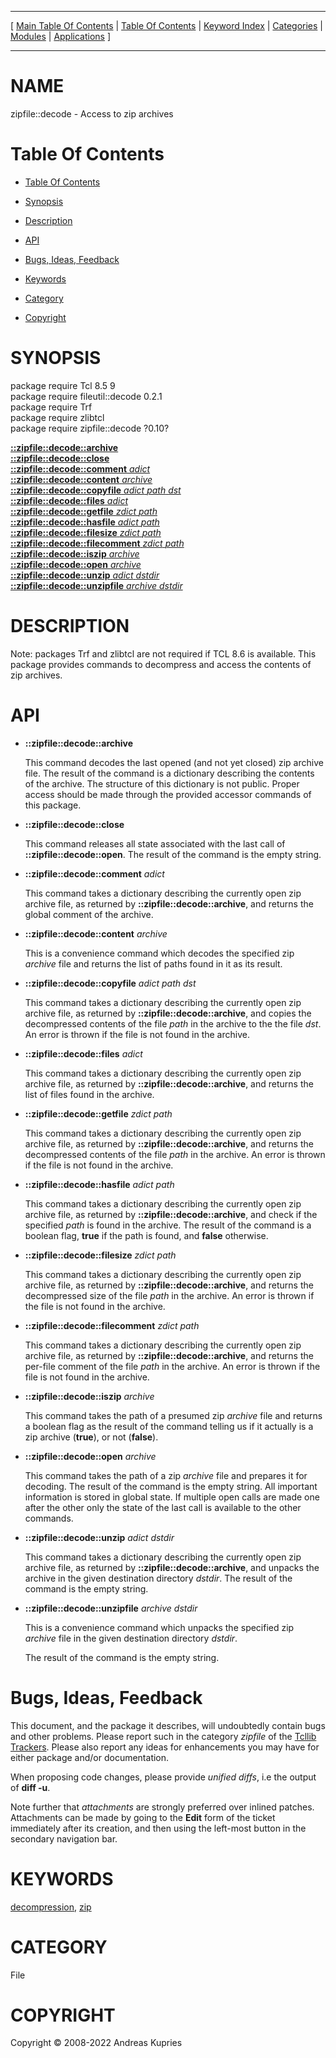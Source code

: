 
[//000000001]: # (zipfile::decode \- Zip archive handling)
[//000000002]: # (Generated from file 'decode\.man' by tcllib/doctools with format 'markdown')
[//000000003]: # (Copyright &copy; 2008\-2022 Andreas Kupries)
[//000000004]: # (zipfile::decode\(n\) 0\.10 tcllib "Zip archive handling")

<hr> [ <a href="../../../../toc.md">Main Table Of Contents</a> &#124; <a
href="../../../toc.md">Table Of Contents</a> &#124; <a
href="../../../../index.md">Keyword Index</a> &#124; <a
href="../../../../toc0.md">Categories</a> &#124; <a
href="../../../../toc1.md">Modules</a> &#124; <a
href="../../../../toc2.md">Applications</a> ] <hr>

# NAME

zipfile::decode \- Access to zip archives

# <a name='toc'></a>Table Of Contents

  - [Table Of Contents](#toc)

  - [Synopsis](#synopsis)

  - [Description](#section1)

  - [API](#section2)

  - [Bugs, Ideas, Feedback](#section3)

  - [Keywords](#keywords)

  - [Category](#category)

  - [Copyright](#copyright)

# <a name='synopsis'></a>SYNOPSIS

package require Tcl 8\.5 9  
package require fileutil::decode 0\.2\.1  
package require Trf  
package require zlibtcl  
package require zipfile::decode ?0\.10?  

[__::zipfile::decode::archive__](#1)  
[__::zipfile::decode::close__](#2)  
[__::zipfile::decode::comment__ *adict*](#3)  
[__::zipfile::decode::content__ *archive*](#4)  
[__::zipfile::decode::copyfile__ *adict* *path* *dst*](#5)  
[__::zipfile::decode::files__ *adict*](#6)  
[__::zipfile::decode::getfile__ *zdict* *path*](#7)  
[__::zipfile::decode::hasfile__ *adict* *path*](#8)  
[__::zipfile::decode::filesize__ *zdict* *path*](#9)  
[__::zipfile::decode::filecomment__ *zdict* *path*](#10)  
[__::zipfile::decode::iszip__ *archive*](#11)  
[__::zipfile::decode::open__ *archive*](#12)  
[__::zipfile::decode::unzip__ *adict* *dstdir*](#13)  
[__::zipfile::decode::unzipfile__ *archive* *dstdir*](#14)  

# <a name='description'></a>DESCRIPTION

Note: packages Trf and zlibtcl are not required if TCL 8\.6 is available\. This
package provides commands to decompress and access the contents of zip archives\.

# <a name='section2'></a>API

  - <a name='1'></a>__::zipfile::decode::archive__

    This command decodes the last opened \(and not yet closed\) zip archive file\.
    The result of the command is a dictionary describing the contents of the
    archive\. The structure of this dictionary is not public\. Proper access
    should be made through the provided accessor commands of this package\.

  - <a name='2'></a>__::zipfile::decode::close__

    This command releases all state associated with the last call of
    __::zipfile::decode::open__\. The result of the command is the empty
    string\.

  - <a name='3'></a>__::zipfile::decode::comment__ *adict*

    This command takes a dictionary describing the currently open zip archive
    file, as returned by __::zipfile::decode::archive__, and returns the
    global comment of the archive\.

  - <a name='4'></a>__::zipfile::decode::content__ *archive*

    This is a convenience command which decodes the specified zip *archive*
    file and returns the list of paths found in it as its result\.

  - <a name='5'></a>__::zipfile::decode::copyfile__ *adict* *path* *dst*

    This command takes a dictionary describing the currently open zip archive
    file, as returned by __::zipfile::decode::archive__, and copies the
    decompressed contents of the file *path* in the archive to the the file
    *dst*\. An error is thrown if the file is not found in the archive\.

  - <a name='6'></a>__::zipfile::decode::files__ *adict*

    This command takes a dictionary describing the currently open zip archive
    file, as returned by __::zipfile::decode::archive__, and returns the
    list of files found in the archive\.

  - <a name='7'></a>__::zipfile::decode::getfile__ *zdict* *path*

    This command takes a dictionary describing the currently open zip archive
    file, as returned by __::zipfile::decode::archive__, and returns the
    decompressed contents of the file *path* in the archive\. An error is
    thrown if the file is not found in the archive\.

  - <a name='8'></a>__::zipfile::decode::hasfile__ *adict* *path*

    This command takes a dictionary describing the currently open zip archive
    file, as returned by __::zipfile::decode::archive__, and check if the
    specified *path* is found in the archive\. The result of the command is a
    boolean flag, __true__ if the path is found, and __false__
    otherwise\.

  - <a name='9'></a>__::zipfile::decode::filesize__ *zdict* *path*

    This command takes a dictionary describing the currently open zip archive
    file, as returned by __::zipfile::decode::archive__, and returns the
    decompressed size of the file *path* in the archive\. An error is thrown if
    the file is not found in the archive\.

  - <a name='10'></a>__::zipfile::decode::filecomment__ *zdict* *path*

    This command takes a dictionary describing the currently open zip archive
    file, as returned by __::zipfile::decode::archive__, and returns the
    per\-file comment of the file *path* in the archive\. An error is thrown if
    the file is not found in the archive\.

  - <a name='11'></a>__::zipfile::decode::iszip__ *archive*

    This command takes the path of a presumed zip *archive* file and returns a
    boolean flag as the result of the command telling us if it actually is a zip
    archive \(__true__\), or not \(__false__\)\.

  - <a name='12'></a>__::zipfile::decode::open__ *archive*

    This command takes the path of a zip *archive* file and prepares it for
    decoding\. The result of the command is the empty string\. All important
    information is stored in global state\. If multiple open calls are made one
    after the other only the state of the last call is available to the other
    commands\.

  - <a name='13'></a>__::zipfile::decode::unzip__ *adict* *dstdir*

    This command takes a dictionary describing the currently open zip archive
    file, as returned by __::zipfile::decode::archive__, and unpacks the
    archive in the given destination directory *dstdir*\. The result of the
    command is the empty string\.

  - <a name='14'></a>__::zipfile::decode::unzipfile__ *archive* *dstdir*

    This is a convenience command which unpacks the specified zip *archive*
    file in the given destination directory *dstdir*\.

    The result of the command is the empty string\.

# <a name='section3'></a>Bugs, Ideas, Feedback

This document, and the package it describes, will undoubtedly contain bugs and
other problems\. Please report such in the category *zipfile* of the [Tcllib
Trackers](http://core\.tcl\.tk/tcllib/reportlist)\. Please also report any ideas
for enhancements you may have for either package and/or documentation\.

When proposing code changes, please provide *unified diffs*, i\.e the output of
__diff \-u__\.

Note further that *attachments* are strongly preferred over inlined patches\.
Attachments can be made by going to the __Edit__ form of the ticket
immediately after its creation, and then using the left\-most button in the
secondary navigation bar\.

# <a name='keywords'></a>KEYWORDS

[decompression](\.\./\.\./\.\./\.\./index\.md\#decompression),
[zip](\.\./\.\./\.\./\.\./index\.md\#zip)

# <a name='category'></a>CATEGORY

File

# <a name='copyright'></a>COPYRIGHT

Copyright &copy; 2008\-2022 Andreas Kupries
